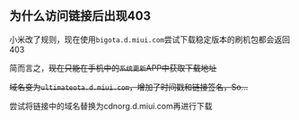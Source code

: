 ## 为什么访问链接后出现403

小米改了规则，现在使用`bigota.d.miui.com`尝试下载稳定版本的刷机包都会返回403

简而言之，~~现在只能在手机中的`系统更新`APP中获取下载地址~~

~~域名变为`ultimateota.d.miui.com`，增加了时间戳和链接签名，So...~~

尝试将链接中的域名替换为cdnorg.d.miui.com再进行下载
